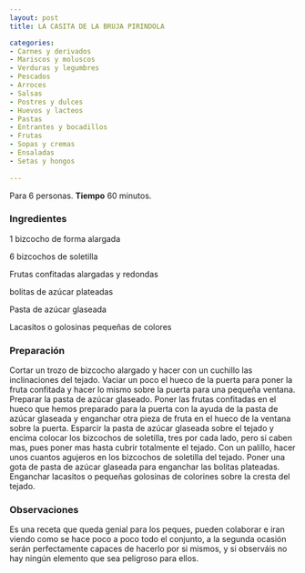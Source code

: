 ```yaml
---
layout: post
title: LA CASITA DE LA BRUJA PIRINDOLA

categories:
- Carnes y derivados
- Mariscos y moluscos
- Verduras y legumbres
- Pescados
- Arroces
- Salsas
- Postres y dulces
- Huevos y lacteos
- Pastas
- Entrantes y bocadillos
- Frutas
- Sopas y cremas
- Ensaladas
- Setas y hongos
 
---
```

Para 6 personas.
<b>Tiempo</b> 60 minutos.

<h3>Ingredientes</h3>
1 bizcocho de forma alargada

6 bizcochos de soletilla

Frutas confitadas alargadas y redondas

bolitas de azúcar plateadas

Pasta de azúcar glaseada

Lacasitos o golosinas pequeñas de colores

<h3>Preparación</h3>
Cortar un trozo de bizcocho alargado y hacer con un cuchillo las inclinaciones del tejado. Vaciar un poco el hueco de la puerta para poner la fruta confitada y hacer lo mismo sobre la puerta para una pequeña ventana. Preparar la pasta de azúcar glaseado. Poner las frutas confitadas en el hueco que hemos preparado para la puerta con la ayuda de la pasta de azúcar glaseada y enganchar otra pieza de fruta en el hueco de la ventana sobre la puerta. Esparcir la pasta de azúcar glaseada sobre el tejado y encima colocar los bizcochos de soletilla, tres por cada lado, pero si caben mas, pues poner mas hasta cubrir totalmente el tejado. Con un palillo, hacer unos cuantos agujeros en los bizcochos de soletilla del tejado. Poner una gota de pasta de azúcar glaseada para enganchar las bolitas plateadas. Enganchar lacasitos o pequeñas golosinas de colorines sobre la cresta del tejado.

<h3>Observaciones</h3>
Es una receta que queda genial para los peques, pueden colaborar e iran viendo como se hace poco a poco todo el conjunto, a la segunda ocasión serán perfectamente capaces de hacerlo por si mismos, y si observáis no hay ningún elemento que sea peligroso para ellos.

